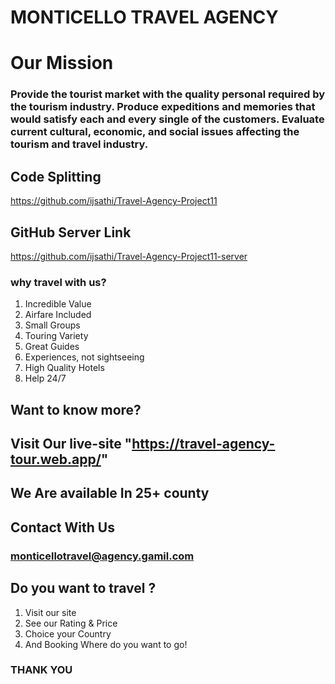# MONTICELLO TRAVEL AGENCY

# Our Mission
### Provide the tourist market with the quality personal required by the tourism industry. Produce expeditions and memories that would satisfy each and every single of the customers. Evaluate current cultural, economic, and social issues affecting the tourism and travel industry.

## Code Splitting
https://github.com/ijsathi/Travel-Agency-Project11
## GitHub Server Link
https://github.com/ijsathi/Travel-Agency-Project11-server

### why travel with us?
1. Incredible Value
2. Airfare Included
3. Small Groups
4. Touring Variety
5. Great Guides
6. Experiences, not sightseeing
7. High Quality Hotels
8. Help 24/7
## Want to know more?
## Visit Our live-site "https://travel-agency-tour.web.app/"
## We Are available In 25+ county 
## Contact With Us 
### monticellotravel@agency.gamil.com
## Do you want to travel ? 
 1. Visit our site 
 2. See our Rating & Price
 3. Choice your Country
 3. And Booking Where do you want to go!

### THANK YOU